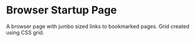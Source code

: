 # Browser Startup Page

A browser page with jumbo sized links to bookmarked pages.
Grid created using CSS grid.
